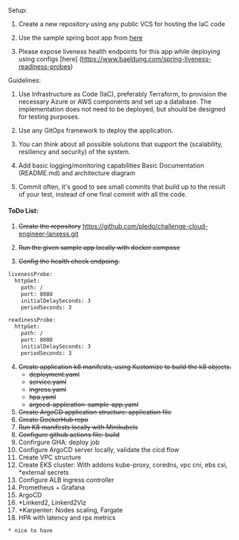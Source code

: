 Setup:
1. Create a new repository using any public VCS for hosting the IaC code

2. Use the sample spring boot app from [here](https://github.com/docker/awesome-compose/tree/master/spring-postgres)

3. Please expose liveness health endpoints for this app while deploying using configs [here] (https://www.baeldung.com/spring-liveness-readiness-probes)

Guidelines:

1. Use Infrastructure as Code (IaC), preferably Terraform, to provision the necessary Azure or AWS components and set up a database. The implementation does not need to be deployed, but should be designed for testing purposes.

2. Use any GitOps framework to deploy the application.

3. You can think about all possible solutions that support the (scalability, resiliency and security) of the system.

4. Add basic logging/monitoring capabilities
Basic Documentation (README.md) and architecture diagram

5. Commit often, it's good to see small commits that build up to the result of your test, instead of one final commit with all the code.


#### ToDo List:
1. ~~Create the repository~~ https://github.com/pledo/challenge-cloud-engineer-lanxess.git

2. ~~Run the given sample app locally with docker compose~~

3. ~~Config the health check endpoing.~~
```sh
livenessProbe:
  httpGet:
    path: /
    port: 8080
    initialDelaySeconds: 3
    periodSeconds: 3

readinessProbe:
  httpGet:
    path: /
    port: 8080
    initialDelaySeconds: 3
    periodSeconds: 3
```
4. ~~Create application k8 manifests, using Kustomize to build the k8 objects.~~
    - ~~deployment.yaml~~
    - ~~service.yaml~~
    - ~~ingress.yaml~~
    - ~~hpa.yaml~~
    - ~~argocd-application-sample-app.yaml~~
5. ~~Create ArgoCD application structure: application file~~
6. ~~Create DockerHub repo~~
7. ~~Run K8 manifests locally with Minikubels~~
8. ~~Configure github actions file: build~~
9. Confirgure GHA: deploy job
10. Configure ArgoCD server locally, validate the cicd flow
11. Create VPC structure
12. Create EKS cluster: With addons kube-proxy, coredns, vpc cni, ebs csi, *external secrets
13. Configure ALB ingress controller
14. Prometheus + Grafana
15. ArgoCD
16. *Linkerd2, Linkerd2Viz
17. *Karpenter: Nodes scaling, Fargate
18. HPA with latency and rps metrics

```sh
* nice to have
```